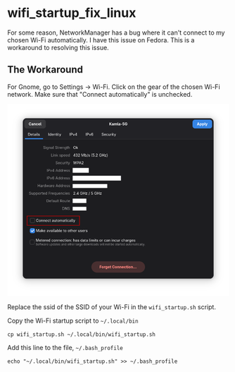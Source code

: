 # wifi_startup_fix_linux

For some reason, NetworkManager has a bug where it can't connect to my chosen Wi-Fi automatically. 
I have this issue on Fedora. This is a workaround to resolving this issue.

## The Workaround

For Gnome, go to Settings -> Wi-Fi. Click on the gear of the chosen Wi-Fi network. 
Make sure that "Connect automatically" is unchecked.

![Network Options](./images/network_options.png)

Replace the ssid of the SSID of your Wi-Fi in the `wifi_startup.sh` script.

Copy the Wi-Fi startup script to `~/.local/bin`
```
cp wifi_startup.sh ~/.local/bin/wifi_startup.sh
```

Add this line to the file, `~/.bash_profile`
```
echo "~/.local/bin/wifi_startup.sh" >> ~/.bash_profile
```

